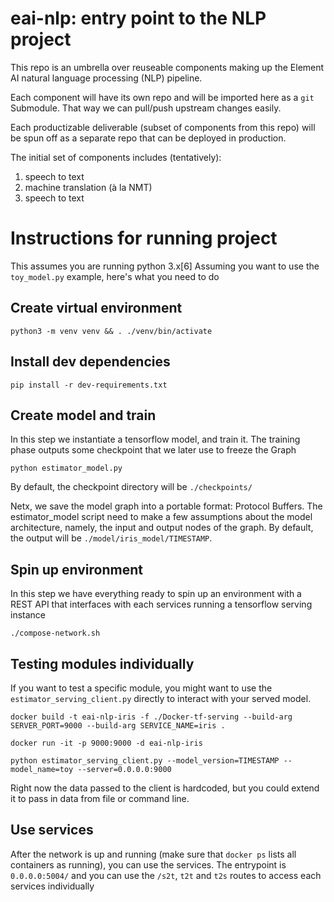 # eai-nlp: entry point to the NLP project

This repo is an umbrella over reuseable components making up the Element AI natural
language processing (NLP) pipeline.

Each component will have its own repo and will be imported here as a `git` Submodule. That way we can pull/push upstream changes easily.

Each productizable deliverable (subset of components from this repo) will be spun off as a separate repo that can be deployed in production.

The initial set of components includes (tentatively):
1. speech to text
2. machine translation (à la NMT)
3. speech to text


# Instructions for running project
This assumes you are running python 3.x[6]
Assuming you want to use the `toy_model.py` example, here's what you need to do


## Create virtual environment
```
python3 -m venv venv && . ./venv/bin/activate
```

## Install dev dependencies
```
pip install -r dev-requirements.txt
```

## Create model and train
In this step we instantiate a tensorflow model, and train it. The training phase outputs some checkpoint that we later use to freeze the Graph
```
python estimator_model.py
```

By default, the checkpoint directory will be `./checkpoints/`


Netx, we save the model graph into a portable format: Protocol Buffers.
The estimator_model script need to make a few assumptions about the model architecture, namely, the input and output nodes of the graph.
By default, the output will be `./model/iris_model/TIMESTAMP`. 


## Spin up environment
In this step we have everything ready to spin up an environment with a REST API that interfaces with each services running a tensorflow serving instance

```
./compose-network.sh
```

## Testing modules individually
If you want to test a specific module, you might want to use the `estimator_serving_client.py` directly to interact with your served model.

```
docker build -t eai-nlp-iris -f ./Docker-tf-serving --build-arg SERVER_PORT=9000 --build-arg SERVICE_NAME=iris .
```
```
docker run -it -p 9000:9000 -d eai-nlp-iris
```

```
python estimator_serving_client.py --model_version=TIMESTAMP --model_name=toy --server=0.0.0.0:9000
```
Right now the data passed to the client is hardcoded, but you could extend it to  pass in data from file or command line.


## Use services
After the network is up and running (make sure that `docker ps` lists all containers as running), you can use the services.
The entrypoint is `0.0.0.0:5004/` and you can use the `/s2t`, `t2t` and `t2s` routes to access each services individually
